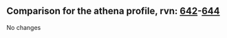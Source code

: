 ## Comparison for the athena profile, rvn: [642](https://github.com/PRO100KatYT/FortniteProfileRevisions/tree/main/profiles/athena/642%20athena.json)-[644](https://github.com/PRO100KatYT/FortniteProfileRevisions/tree/main/profiles/athena/644%20athena.json)

No changes
